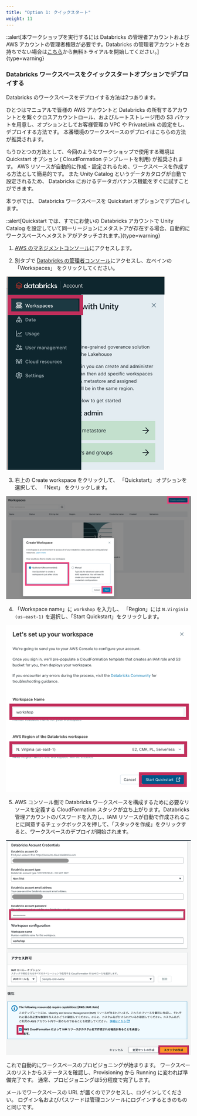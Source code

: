 ```yaml
---
title: "Option 1: クイックスタート"
weight: 11
---
```


::alert[本ワークショップを実行するには Databricks の管理者アカウントおよび AWS アカウントの管理者権限が必要です。Databricks の管理者アカウントをお持ちでない場合は[こちら](https://www.databricks.com/try-databricks-aws#account)から無料トライアルを開始してください。]{type=warning}

### Databricks ワークスペースをクイックスタートオプションでデプロイする

Databricks のワークスペースをデプロイする方法は2つあります。

ひとつはマニュアルで皆様の AWS アカウントと Databricks の所有するアカウントとを繋ぐクロスアカウントロール、およびルートストレージ用の S3 バケットを用意し、オプションとしてお客様管理の VPC や PrivateLink の設定をし、デプロイする方法です。
本番環境のワークスペースのデプロイはこちらの方法が推奨されます。

もうひとつの方法として、今回のようなワークショップで使用する環境は Quickstart オプション ( CloudFormation テンプレートを利用) が推奨されます。
AWS リソースが自動的に作成・設定されるため、ワークスペースを作成する方法として簡易的です。
また Unity Catalog というデータカタログが自動で設定されるため、 Databricks におけるデータガバナンス機能をすぐに試すことができます。

本ラボでは、 Databricks ワークスペースを Quickstart オプションでデプロイします。

::alert[Quickstart では、すでにお使いの Databricks アカウントで Unity Catalog を設定していて同一リージョンにメタストアが存在する場合、自動的にワークスペースへメタストアがアタッチされます。]{type=warning}

1. [AWS のマネジメントコンソール](https://aws.amazon.com/jp/console/)にアクセスします。

2. 別タブで [Databricks の管理者コンソール](https://accounts.cloud.databricks.com/)にアクセスし、左ペインの 「Workspaces」 をクリックしてください。

![Select Workspaces tab](/static/00-prerequisites/select-workspaces-tab.png)

3. 右上の Create workspace をクリックして、 「Quickstart」 オプションを選択して、 「Next」 をクリックします。

![QuickStart Option](/static/00-prerequisites/select-quickstart.png)

4. 「Workspace name」に `workshop` を入力し、 「Region」には `N.Virginia (us-east-1)` を選択し、「Start Quickstart」をクリックします。

![Workspace Information](/static/00-prerequisites/workspace-info.png)

5. AWS コンソール側で Databricks ワークスペースを構成するために必要なリソースを定義する CloudFormation スタックが立ち上がります。Databricks 管理アカウントのパスワードを入力し、IAM リソースが自動で作成されることに同意するチェックボックスを押して、「スタックを作成」をクリックすると、ワークスペースのデプロイが開始されます。

![CFn Stack](/static/00-prerequisites/create-workspace-quickstart.png)

これで自動的にワークスペースのプロビジョニングが始まります。
ワークスペースのリストからステータスを確認し、Provisioning から Running に変われば準備完了です。 
通常、プロビジョニングは5分程度で完了します。

メールでワークスペースの URL が届くのでアクセスし、ログインしてください。
ログイン名およびパスワードは管理コンソールにログインするときのものと同じです。
